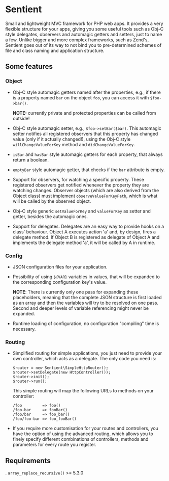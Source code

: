 Sentient
========

Small and lightweight MVC framework for PHP web apps. It provides a very
flexible structure for your apps, giving you some useful tools such as Obj-C
style delegates, observers and automagic getters and setters, just to name a
few. Unlike bigger and more complex frameworks, such as Zend's, Sentient goes
out of its way to not bind you to pre-determined schemes of file and class
naming and application structure.


Some features
-------------

### Object

 * Obj-C style automagic getters named after the properties, e.g., if there is a
   property named `bar` on the object `foo`, you can access it with `$foo->bar()`.
   
   __NOTE:__ currently private and protected properties can be called from outside!

 * Obj-C style automagic setter, e.g., `$foo->setBar($bar)`. This automagic setter
   notifies all registered observers that this property has changed value (only
   if it actually changed!), using the Obj-C style `willChangeValueForKey` method and
   `didChangeValueForKey`.

 * `isBar` and `hasBar` style automagic getters for each property, that always return
   a boolean.

 * `emptyBar` style automagic getter, that checks if the `bar` attribute is empty.

 * Support for observers, for watching a specific property. These registered
   observers get notified whenever the property they are watching changes. Observer
   objects (which are also derived from the Object class) must implement
   `observeValueForKeyPath`, which is what will be called by the observed object.

 * Obj-C style generic `setValueForKey` and `valueForKey` as setter and getter,
   besides the automagic ones.

 * Support for delegates. Delegates are an easy way to provide hooks on a class'
   behaviour. Object A executes action 'a' and, by design, fires a delegate method.
   If Object B is registered as delegate of Object A and implements the delegate
   method 'a', it will be called by A in runtime.


### Config

 * JSON configuration files for your application.

 * Possibility of using `${VAR}` variables in values, that will be expanded to
   the corresponding configuration key's value.
   
   __NOTE__: There is currently only one pass for expanding these placeholders,
   meaning that the complete JSON structure is first loaded as an array and then
   the variables will try to be resolved on one pass. Second and deeper levels of
   variable referencing might never be expanded.
   
 * Runtime loading of configuration, no configuration "compiling" time is necessary.


### Routing

 * Simplified routing for simple applications, you just need to provide your own
   controller, which acts as a delegate. The only code you need is:

   ```
   $router = new Sentient\SimpleHttpRouter();
   $router->setDelegate(new HttpController());
   $router->init();
   $router->run();
   ```
   
   This simple routing will map the following URLs to methods on your controller:

   ```
   /foo         => foo()
   /foo-bar     => fooBar()
   /foo/bar     => foo_bar()
   /foo/foo-bar => foo_fooBar()
   ```
   
 * If you require more customisation for your routes and controllers, you have the
   option of using the advanced routing, which allows you to finely specify different
   combinations of controllers, methods and parameters for every route you register.


Requirements
------------

 . `array_replace_recursive()` >= 5.3.0
